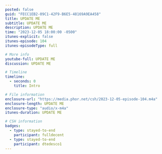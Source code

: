 ```yaml
---
posted: false
guid: "FECC1EB2-09C1-42F9-B6E5-48169A9EA458"
title: UPDATE ME
subtitle: UPDATE ME
description: UPDATE ME 
time: "2023-12-05 18:00:00 -0500"
itunes-explicit: false
itunes-episode: 104
itunes-episodeType: full

# More info
youtube-full: UPDATE ME
discussion: UPDATE ME

# Timeline
timeline:
  - seconds: 0
    title: Intro

# File information
enclosure-url: "https://media.phor.net/csh/2023-12-05-episode-104.m4a"
enclosure-length: UPDATE ME
enclosure-type: "audio/x-m4a"
itunes-duration: UPDATE ME

# CSH information
badges:
  - type: stayed-to-end
    participant: fulldecent
  - type: stayed-to-end
    participant: dtedesco1
---
```

